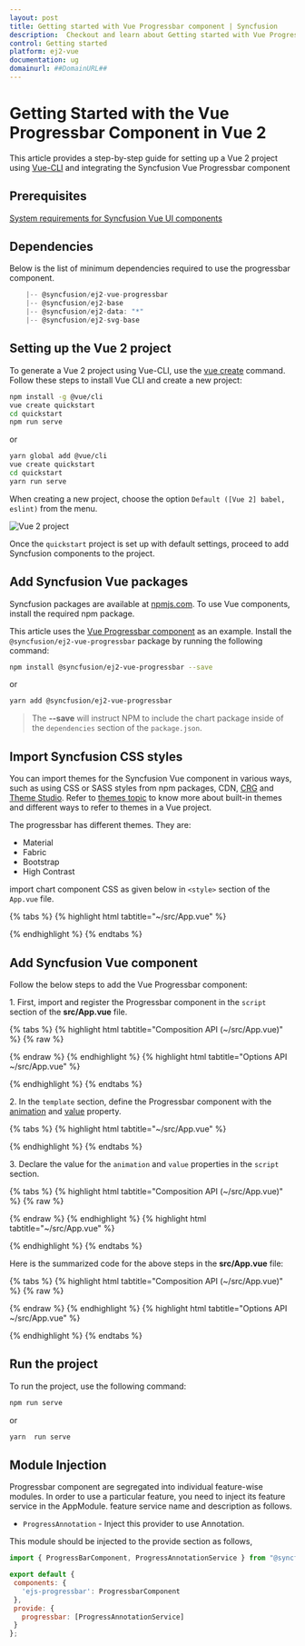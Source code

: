 ```yaml
---
layout: post
title: Getting started with Vue Progressbar component | Syncfusion
description:  Checkout and learn about Getting started with Vue Progressbar component of Syncfusion Essential JS 2 and more details.
control: Getting started 
platform: ej2-vue
documentation: ug
domainurl: ##DomainURL##
---
```


# Getting Started with the Vue Progressbar Component in Vue 2

This article provides a step-by-step guide for setting up a Vue 2 project using [Vue-CLI](https://cli.vuejs.org/) and integrating the Syncfusion Vue Progressbar component

## Prerequisites

[System requirements for Syncfusion Vue UI components](https://ej2.syncfusion.com/vue/documentation/system-requirements/)

## Dependencies

Below is the list of minimum dependencies required to use the progressbar component.

```javascript
    |-- @syncfusion/ej2-vue-progressbar
    |-- @syncfusion/ej2-base
    |-- @syncfusion/ej2-data: "*"
    |-- @syncfusion/ej2-svg-base
```

## Setting up the Vue 2 project

To generate a Vue 2 project using Vue-CLI, use the [vue create](https://cli.vuejs.org/#getting-started) command. Follow these steps to install Vue CLI and create a new project:

```bash
npm install -g @vue/cli
vue create quickstart
cd quickstart
npm run serve
```

or

```bash
yarn global add @vue/cli
vue create quickstart
cd quickstart
yarn run serve
```

When creating a new project, choose the option `Default ([Vue 2] babel, eslint)` from the menu.

![Vue 2 project](../appearance/images/vue2-terminal.png)

Once the `quickstart` project is set up with default settings, proceed to add Syncfusion components to the project.

## Add Syncfusion Vue packages

Syncfusion packages are available at [npmjs.com](https://www.npmjs.com/search?q=ej2-vue). To use Vue components, install the required npm package.

This article uses the [Vue Progressbar component](https://www.syncfusion.com/vue-components/vue-progressbar) as an example. Install the `@syncfusion/ej2-vue-progressbar` package by running the following command:

```bash
npm install @syncfusion/ej2-vue-progressbar --save
```
or

```bash
yarn add @syncfusion/ej2-vue-progressbar
```

> The **--save** will instruct NPM to include the chart package inside of the `dependencies` section of the `package.json`.

## Import Syncfusion CSS styles

You can import themes for the Syncfusion Vue component in various ways, such as using CSS or SASS styles from npm packages, CDN, [CRG](https://ej2.syncfusion.com/javascript/documentation/common/custom-resource-generator/) and [Theme Studio](https://ej2.syncfusion.com/vue/documentation/appearance/theme-studio/). Refer to [themes topic](https://ej2.syncfusion.com/vue/documentation/appearance/theme/) to know more about built-in themes and different ways to refer to themes in a Vue project.

The progressbar has different themes. They are:
* Material
* Fabric
* Bootstrap
* High Contrast

import chart component CSS as given below in `<style>` section of the `App.vue` file.

{% tabs %}
{% highlight html tabtitle="~/src/App.vue" %}

<style>
<!-- Material theme used for this sample -->
@import "../node_modules/@syncfusion/ej2-vue-progressbar/styles/material.css";
</style>

{% endhighlight %}
{% endtabs %}

## Add Syncfusion Vue component

Follow the below steps to add the Vue Progressbar component:

1\. First, import and register the Progressbar component in the `script` section of the **src/App.vue** file.

{% tabs %}
{% highlight html tabtitle="Composition API (~/src/App.vue)" %}
{% raw %}
<script setup>
import { ProgressBarComponent as EjsProgressbar } from '@syncfuion/ej2-vue-charts';

</script>
{% endraw %}
{% endhighlight %}
{% highlight html tabtitle="Options API ~/src/App.vue" %}

<script>
import { ProgressBarComponent } from '@syncfuion/ej2-vue-charts';
export default {
name: "App",
components: {
    'ejs-progressbar': ProgressBarComponent
  }
}
</script>

{% endhighlight %}
{% endtabs %}

2\. In the `template` section, define the Progressbar component with the [animation](https://ej2.syncfusion.com/vue/documentation/api/progressbar#animation) and [value](https://ej2.syncfusion.com/vue/documentation/api/progressbar#value) property.

{% tabs %}
{% highlight html tabtitle="~/src/App.vue" %}

<template>
  <div>
    <div id='loader'>LOADING....</div>
    <div id="container">
      <div class="row linear-parent">
        <div id="percentage" class="linear-progress">
          <ejs-progressbar
            id="percentage"
            type='Circular'
            :value='value'
            :animation="animation"
          >
          </ejs-progressbar>
        </div>
      </div>
    </div>
  </div>
</template>

{% endhighlight %}
{% endtabs %}

3\. Declare the value for the `animation` and `value` properties in the `script` section.

{% tabs %}
{% highlight html tabtitle="Composition API (~/src/App.vue)" %}
{% raw %}
<script setup>
const value = 100;
const animation= {
  enable: true,
  duration: 2000,
  delay: 0
};
</script>
{% endraw %}
{% endhighlight %}
{% highlight html tabtitle="~/src/App.vue" %}

<script>
data: function() {
    return {
      value : 100,
      animation: {
        enable: true,
        duration: 2000,
        delay: 0
      },
    };
  }
</script>

{% endhighlight %}
{% endtabs %}

Here is the summarized code for the above steps in the **src/App.vue** file:

{% tabs %}
{% highlight html tabtitle="Composition API (~/src/App.vue)" %}
{% raw %}
<template>
  <div>
    <div id='loader'>LOADING....</div>
    <div id="container">
      <div class="row linear-parent">
        <div id="percentage" class="linear-progress">
          <ejs-progressbar
            id="percentage"
            type='Circular'
            :value='value'
            :animation="animation"
          >
          </ejs-progressbar>
        </div>
      </div>
    </div>
  </div>
</template>

<script setup>

import { ProgressBarComponent as EjsProgressbar } from "@syncfusion/ej2-vue-progressbar";

const value = 100;
const animation= {
  enable: true,
  duration: 2000,
  delay: 0
};

</script>
<style>
  #loader {
    color: #008cff;
    height: 40px;
    left: 45%;
    position: absolute;
    top: 45%;
    width: 30%;
}
  #container {
    display: -webkit-box;
}
</style>
{% endraw %}
{% endhighlight %}
{% highlight html tabtitle="Options API ~/src/App.vue" %}

<template>
  <div>
    <div id='loader'>LOADING....</div>
    <div id="container">
      <div class="row linear-parent">
        <div id="percentage" class="linear-progress">
          <ejs-progressbar
            id="percentage"
            type='Circular'
            :value='value'
            :animation="animation"
          >
          </ejs-progressbar>
        </div>
      </div>
    </div>
  </div>
</template>

<script>
import { ProgressBarComponent } from "@syncfusion/ej2-vue-progressbar";

export default {
name: "App",
components: {
    'ejs-progressbar': ProgressBarComponent
  },
  data: function() {
    return {
      value : 100,
      animation: {
        enable: true,
        duration: 2000,
        delay: 0
      },
    };
  },
  provide: {},
  methods: {}
}
</script>
<style>
  #loader {
    color: #008cff;
    height: 40px;
    left: 45%;
    position: absolute;
    top: 45%;
    width: 30%;
}
  #container {
    display: -webkit-box;
}
</style>

{% endhighlight %}
{% endtabs %}

## Run the project

To run the project, use the following command:

```bash
npm run serve
```

or

```bash
yarn  run serve
```

## Module Injection

Progressbar component are segregated into individual feature-wise modules. In order to use a particular feature, you need to inject its feature service in the AppModule. feature service name and description as follows.

* `ProgressAnnotation` - Inject this provider to use Annotation.

This module should be injected to the provide section as follows,

 ```javascript
import { ProgressBarComponent, ProgressAnnotationService } from "@syncfusion/ej2-vue-charts";

export default {
  components: {
    'ejs-progressbar': ProgressbarComponent
  },
  provide: {
    progressbar: [ProgressAnnotationService]
  }
};
 ```